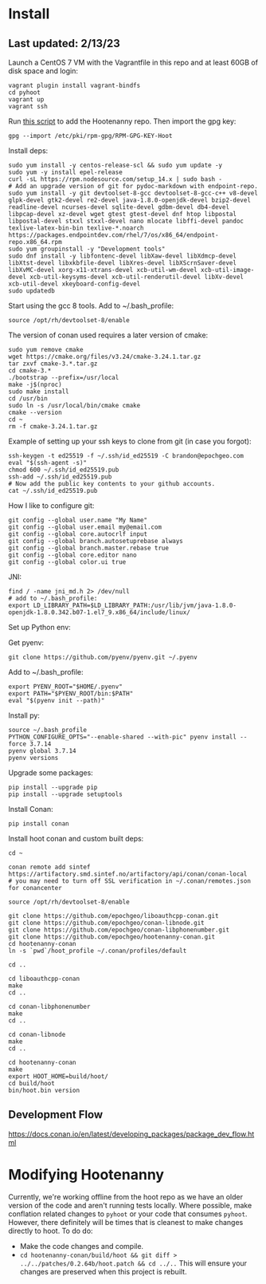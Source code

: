 
# Install

## Last updated: 2/13/23

Launch a CentOS 7 VM with the Vagrantfile in this repo and at least 60GB of disk space and login:
```
vagrant plugin install vagrant-bindfs
cd pyhoot
vagrant up
vagrant ssh
```

Run [this script](https://github.com/ngageoint/hootenanny-rpms/blob/30149eb7d26ff69f15a1fa6b52d73e4d048b77a3/scripts/hoot-repo.sh) to add the Hootenanny repo. Then import the gpg key:
```
gpg --import /etc/pki/rpm-gpg/RPM-GPG-KEY-Hoot
```

Install deps:
```
sudo yum install -y centos-release-scl && sudo yum update -y
sudo yum -y install epel-release
curl -sL https://rpm.nodesource.com/setup_14.x | sudo bash -
# Add an upgrade version of git for pydoc-markdown with endpoint-repo.
sudo yum install -y git devtoolset-8-gcc devtoolset-8-gcc-c++ v8-devel glpk-devel gtk2-devel re2-devel java-1.8.0-openjdk-devel bzip2-devel readline-devel ncurses-devel sqlite-devel gdbm-devel db4-devel libpcap-devel xz-devel wget gtest gtest-devel dnf htop libpostal libpostal-devel stxxl stxxl-devel nano mlocate libffi-devel pandoc texlive-latex-bin-bin texlive-*.noarch https://packages.endpointdev.com/rhel/7/os/x86_64/endpoint-repo.x86_64.rpm
sudo yum groupinstall -y "Development tools"
sudo dnf install -y libfontenc-devel libXaw-devel libXdmcp-devel libXtst-devel libxkbfile-devel libXres-devel libXScrnSaver-devel libXvMC-devel xorg-x11-xtrans-devel xcb-util-wm-devel xcb-util-image-devel xcb-util-keysyms-devel xcb-util-renderutil-devel libXv-devel xcb-util-devel xkeyboard-config-devel
sudo updatedb
```

Start using the gcc 8 tools. Add to ~/.bash_profile:
```
source /opt/rh/devtoolset-8/enable
```

The version of conan used requires a later version of cmake:
```
sudo yum remove cmake
wget https://cmake.org/files/v3.24/cmake-3.24.1.tar.gz
tar zxvf cmake-3.*.tar.gz
cd cmake-3.*
./bootstrap --prefix=/usr/local
make -j$(nproc)
sudo make install
cd /usr/bin
sudo ln -s /usr/local/bin/cmake cmake
cmake --version
cd ~
rm -f cmake-3.24.1.tar.gz
```

Example of setting up your ssh keys to clone from git (in case you forgot):
```
ssh-keygen -t ed25519 -f ~/.ssh/id_ed25519 -C brandon@epochgeo.com
eval "$(ssh-agent -s)"
chmod 600 ~/.ssh/id_ed25519.pub
ssh-add ~/.ssh/id_ed25519.pub
# Now add the public key contents to your github accounts.
cat ~/.ssh/id_ed25519.pub
```

How I like to configure git:
```
git config --global user.name "My Name"
git config --global user.email my@email.com
git config --global core.autocrlf input
git config --global branch.autosetuprebase always
git config --global branch.master.rebase true
git config --global core.editor nano
git config --global color.ui true
```

JNI:
```
find / -name jni_md.h 2> /dev/null
# add to ~/.bash_profile:
export LD_LIBRARY_PATH=$LD_LIBRARY_PATH:/usr/lib/jvm/java-1.8.0-openjdk-1.8.0.342.b07-1.el7_9.x86_64/include/linux/
```
Set up Python env:

Get pyenv:
```
git clone https://github.com/pyenv/pyenv.git ~/.pyenv
```

Add to ~/.bash_profile:
```
export PYENV_ROOT="$HOME/.pyenv"
export PATH="$PYENV_ROOT/bin:$PATH"
eval "$(pyenv init --path)"
```

Install py:
```
source ~/.bash_profile
PYTHON_CONFIGURE_OPTS="--enable-shared --with-pic" pyenv install --force 3.7.14
pyenv global 3.7.14
pyenv versions
```

Upgrade some packages:
```
pip install --upgrade pip
pip install --upgrade setuptools
```

Install Conan:
```
pip install conan
```

Install hoot conan and custom built deps:
```
cd ~

conan remote add sintef https://artifactory.smd.sintef.no/artifactory/api/conan/conan-local
# you may need to turn off SSL verification in ~/.conan/remotes.json for conancenter

source /opt/rh/devtoolset-8/enable

git clone https://github.com/epochgeo/liboauthcpp-conan.git
git clone https://github.com/epochgeo/conan-libnode.git
git clone https://github.com/epochgeo/conan-libphonenumber.git
git clone https://github.com/epochgeo/hootenanny-conan.git
cd hootenanny-conan
ln -s `pwd`/hoot_profile ~/.conan/profiles/default

cd ..

cd liboauthcpp-conan
make
cd ..

cd conan-libphonenumber
make
cd ..

cd conan-libnode
make
cd ..

cd hootenanny-conan
make
export HOOT_HOME=build/hoot/
cd build/hoot
bin/hoot.bin version
```

## Development Flow

https://docs.conan.io/en/latest/developing_packages/package_dev_flow.html

# Modifying Hootenanny

Currently, we're working offline from the hoot repo as we have an older version of the code and aren't running tests locally. Where possible, make conflation related changes to `pyhoot` or your code that consumes `pyhoot`. However, there definitely will be times that is cleanest to make changes directly to hoot. To do do:
* Make the code changes and compile.
* `cd hootenanny-conan/build/hoot && git diff > ../../patches/0.2.64b/hoot.patch && cd ../..`
This will ensure your changes are preserved when this project is rebuilt.
